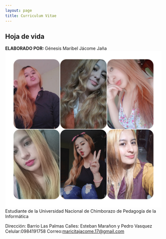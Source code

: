 ```yaml
---
layout: page
title: Curriculum Vitae
---
```


## Hoja de vida




  <b>ELABORADO POR: </b>
      Génesis Maribel Jácome Jaña
        <img src="assets/img/fotos.jpg">
        Estudiante de la Universidad Nacional de Chimborazo de Pedagogía de la Informática</p>
        Dirección: Barrio Las Palmas Calles: Esteban Marañon y Pedro Vasquez
        Celular:0984191758
        Correo:maricitajacome.17@gmail.com 
 



